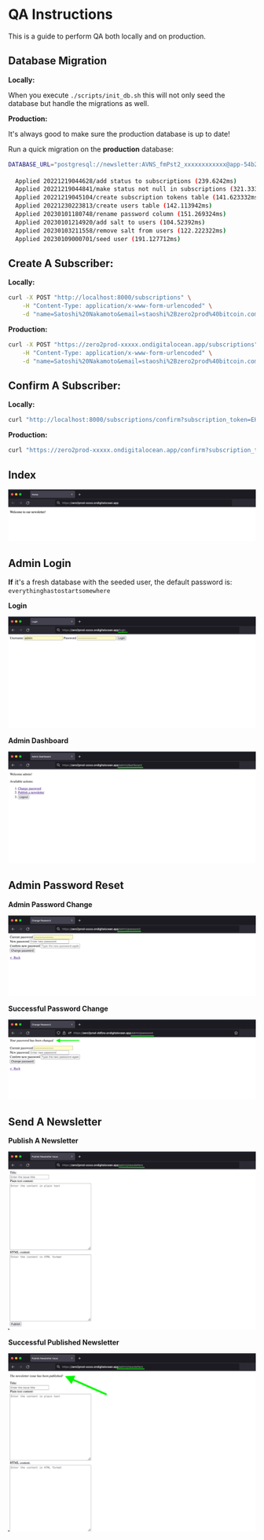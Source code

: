 # QA Instructions

This is a guide to perform QA both locally and on production.

## Database Migration

**Locally:**

When you execute `./scripts/init_db.sh` this will not only seed the database but handle the migrations as well.

**Production:**

It's always good to make sure the production database is up to date!

Run a quick migration on the **production** database:

```sh
DATABASE_URL="postgresql://newsletter:AVNS_fmPst2_xxxxxxxxxxxx@app-54b2e929-xxxx-xxxx-xxxx-xxxxxxxxxxxx-do-user-13110253-0.b.db.ondigitalocean.com:25060/newsletter" sqlx migrate run

  Applied 20221219044628/add status to subscriptions (239.6242ms)
  Applied 20221219044841/make status not null in subscriptions (321.333942ms)
  Applied 20221219045104/create subscription tokens table (141.623332ms)
  Applied 20221230223813/create users table (142.113942ms)
  Applied 20230101180748/rename password column (151.269324ms)
  Applied 20230101214920/add salt to users (104.52392ms)
  Applied 20230103211558/remove salt from users (122.222322ms)
  Applied 20230109000701/seed user (191.127712ms)
```

## Create A Subscriber:

**Locally:**

```sh
curl -X POST "http://localhost:8000/subscriptions" \
	-H "Content-Type: application/x-www-form-urlencoded" \
	-d "name=Satoshi%20Nakamoto&email=staoshi%2Bzero2prod%40bitcoin.com"
```

**Production:**

```sh
curl -X POST "https://zero2prod-xxxxx.ondigitalocean.app/subscriptions" \
	-H "Content-Type: application/x-www-form-urlencoded" \
	-d "name=Satoshi%20Nakamoto&email=staoshi%2Bzero2prod%40bitcoin.com"
```

## Confirm A Subscriber:

**Locally:**

```sh
curl "http://localhost:8000/subscriptions/confirm?subscription_token=EHRtc3MFJV8gmRydf2vmaK8YE"
```

**Production:**

```sh
curl "https://zero2prod-xxxxx.ondigitalocean.app/confirm?subscription_token=EHRtc3MFJV8gmRydf2vmaK8YE"
```

## Index

![Index View](../assets/qa/index.png)

## Admin Login

**If** it's a fresh database with the seeded user, the default password is: `everythinghastostartsomewhere`

**Login**

![login](../assets/qa/login.png)

**Admin Dashboard**

![admin dashboard](../assets/qa/admin_dashboard.png)

## Admin Password Reset

**Admin Password Change**

![admin password reset](../assets/qa/change_password.png)

**Successful Password Change**

![Successful password change](../assets/qa/changed_password.png)

## Send A Newsletter

**Publish A Newsletter**

![Publish newsletter](../assets/qa/publish_newsletter.png)

**Successful Published Newsletter**

![Published Newsletter](../assets/qa/published_newsletter.png)
